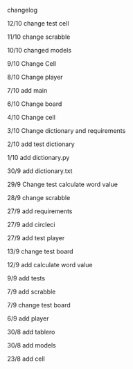 changelog 

12/10 change test cell 

11/10 change scrabble

10/10 changed models

9/10 Change Cell

8/10 Change player

7/10 add main 

6/10 Change board 

4/10 Change cell 

3/10 Change dictionary and requirements 

2/10 add test dictionary

1/10 add dictionary.py

30/9 add dictionary.txt

29/9 Change test calculate word value 

28/9 change scrabble 

27/9 add requirements 

27/9 add circleci 

27/9 add test player 

13/9 change test board 

12/9 add calculate word value

9/9 add tests

7/9 add scrabble

7/9 change test board 

6/9 add player

30/8 add tablero

30/8 add models

23/8 add cell 